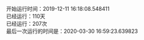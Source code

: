 开始运行时间：2019-12-11 16:18:08.548411  
已经运行：110天  
已经运行：207次  
最后一次运行的时间是：2020-03-30 16:59:23.639823  
